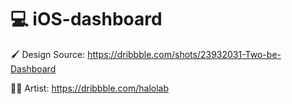 # 💻 iOS-dashboard

🖌️ Design Source: https://dribbble.com/shots/23932031-Two-be-Dashboard

👨‍🎨 Artist: https://dribbble.com/halolab

